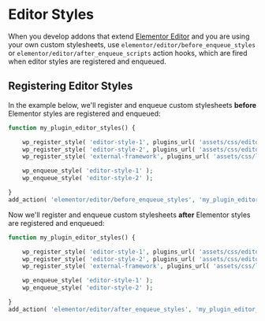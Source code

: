 # Editor Styles

<Badge type="tip" vertical="top" text="Elementor Core" /> <Badge type="warning" vertical="top" text="Intermediate" />

When you develop addons that extend [Elementor Editor](./../editor/) and you are using your own custom stylesheets, use `elementor/editor/before_enqueue_styles` or `elementor/editor/after_enqueue_scripts` action hooks, which are fired when editor styles are registered and enqueued.

## Registering Editor Styles

In the example below, we'll register and enqueue custom stylesheets **before** Elementor styles are registered and enqueued:

```php {11}
function my_plugin_editor_styles() {

	wp_register_style( 'editor-style-1', plugins_url( 'assets/css/editor-style-1.css', __FILE__ ) );
	wp_register_style( 'editor-style-2', plugins_url( 'assets/css/editor-style-2.css', __FILE__ ), [ 'external-framework' ] );
	wp_register_style( 'external-framework', plugins_url( 'assets/css/libs/external-framework.css', __FILE__ ) );

	wp_enqueue_style( 'editor-style-1' );
	wp_enqueue_style( 'editor-style-2' );

}
add_action( 'elementor/editor/before_enqueue_styles', 'my_plugin_editor_styles' );
```

Now we'll register and enqueue custom stylesheets **after** Elementor styles are registered and enqueued:

```php {11}
function my_plugin_editor_styles() {

	wp_register_style( 'editor-style-1', plugins_url( 'assets/css/editor-style-1.css', __FILE__ ) );
	wp_register_style( 'editor-style-2', plugins_url( 'assets/css/editor-style-2.css', __FILE__ ), [ 'external-framework' ] );
	wp_register_style( 'external-framework', plugins_url( 'assets/css/libs/external-framework.css', __FILE__ ) );

	wp_enqueue_style( 'editor-style-1' );
	wp_enqueue_style( 'editor-style-2' );

}
add_action( 'elementor/editor/after_enqueue_styles', 'my_plugin_editor_styles' );
```
